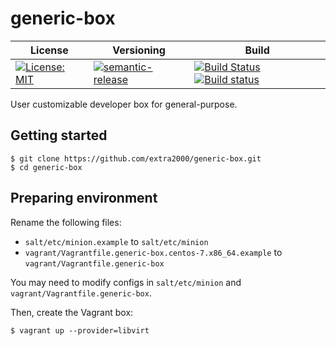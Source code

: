 # generic-box

| License | Versioning | Build |
| ------- | ---------- | ----- |
| [![License: MIT](https://img.shields.io/badge/License-MIT-yellow.svg)](https://opensource.org/licenses/MIT) | [![semantic-release](https://img.shields.io/badge/%20%20%F0%9F%93%A6%F0%9F%9A%80-semantic--release-e10079.svg)](https://github.com/semantic-release/semantic-release) | [![Build Status](https://travis-ci.com/extra2000/generic-box.svg?branch=master)](https://travis-ci.com/extra2000/generic-box) [![Build status](https://ci.appveyor.com/api/projects/status/vjocnhar8uvvykbe/branch/master?svg=true)](https://ci.appveyor.com/project/nikAizuddin/generic-box/branch/master) |

User customizable developer box for general-purpose.


## Getting started

```
$ git clone https://github.com/extra2000/generic-box.git
$ cd generic-box
```


## Preparing environment

Rename the following files:
* `salt/etc/minion.example` to `salt/etc/minion`
* `vagrant/Vagrantfile.generic-box.centos-7.x86_64.example` to `vagrant/Vagrantfile.generic-box`

You may need to modify configs in `salt/etc/minion` and `vagrant/Vagrantfile.generic-box`.

Then, create the Vagrant box:
```
$ vagrant up --provider=libvirt
```
